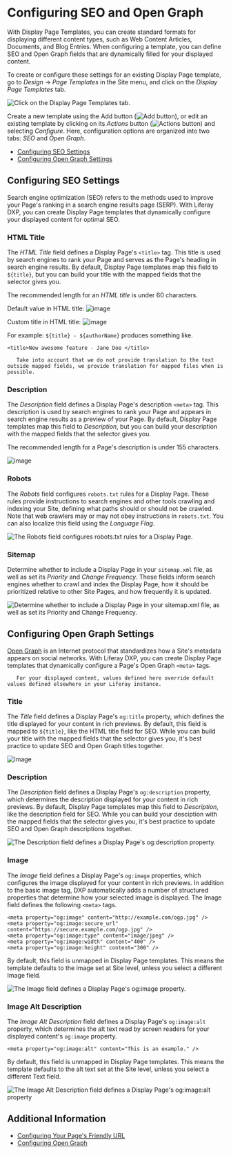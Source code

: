 # Configuring SEO and Open Graph

With Display Page Templates, you can create standard formats for displaying different content types, such as Web Content Articles, Documents, and Blog Entries. When configuring a template, you can define SEO and Open Graph fields that are dynamically filled for your displayed content.

To create or configure these settings for an existing Display Page template, go to *Design* &rarr; *Page Templates* in the Site menu, and click on the *Display Page Templates* tab.

![Click on the Display Page Templates tab.](./configuring-seo-and-open-graph/images/01.png)

Create a new template using the Add button (![Add button](../../../images/icon-add.png)), or edit an existing template by clicking on its *Actions* button (![Actions button](./../../../images/icon-actions.png)) and selecting *Configure*. Here, configuration options are organized into two tabs: *SEO* and *Open Graph*.

* [Configuring SEO Settings](#configuring-seo-settings)
* [Configuring Open Graph Settings](#configuring-open-graph-settings)

## Configuring SEO Settings

Search engine optimization (SEO) refers to the methods used to improve your Page's ranking in a search engine results page (SERP). With Liferay DXP, you can create Display Page templates that dynamically configure your displayed content for optimal SEO.

### HTML Title

The *HTML Title* field defines a Display Page's `<title>` tag. This title is used by search engines to rank your Page and serves as the Page's heading in search engine results. By default, Display Page templates map this field to `${title}`, but you can build your title with the mapped fields  that the selector gives you. 

The recommended length for an *HTML title* is under 60 characters.

Default value in HTML title:
![image](https://user-images.githubusercontent.com/67901/137364376-07ac46f4-fc32-466c-a400-5c498ed6424d.png)

Custom title in HTML title:
![image](https://user-images.githubusercontent.com/67901/137364659-2f22e395-5a6f-46f1-a847-e424706852b3.png)

For example: `${title} - ${authorName}` produces something like.

```
<title>New awesome feature - Jane Doe </title>
```

```note::
   Take into account that we do not provide translation to the text outside mapped fields, we provide translation for mapped files when is possible.
```


### Description

The *Description* field defines a Display Page's description `<meta>` tag. This description is used by search engines to rank your Page and appears in search engine results as a preview of your Page. By default, Display Page templates map this field to *Description*, but you can build your description with the mapped fields that the selector gives you.

The recommended length for a Page's description is under 155 characters.

![image](https://user-images.githubusercontent.com/67901/137366431-42c77f9b-f42b-4a2e-a34f-8e46a98f0dd5.png)


### Robots

The *Robots* field configures `robots.txt` rules for a Display Page. These rules provide instructions to search engines and other tools crawling and indexing your Site, defining what paths should or should not be crawled. Note that web crawlers may or may not obey instructions in `robots.txt`. You can also localize this field using the *Language Flag*.

![The Robots field configures robots.txt rules for a Display Page.](./configuring-seo-and-open-graph/images/04.png)

### Sitemap

Determine whether to include a Display Page in your `sitemap.xml` file, as well as set its *Priority* and *Change Frequency*. These fields inform search engines whether to crawl and index the Display Page, how it should be prioritized relative to other Site Pages, and how frequently it is updated.

![Determine whether to include a Display Page in your sitemap.xml file, as well as set its Priority and Change Frequency.](./configuring-seo-and-open-graph/images/05.png)

## Configuring Open Graph Settings

[Open Graph](https://ogp.me) is an Internet protocol that standardizes how a Site's metadata appears on social networks. With Liferay DXP, you can create Display Page templates that dynamically configure a Page's Open Graph `<meta>` tags.

```note::
   For your displayed content, values defined here override default values defined elsewhere in your Liferay instance.
```

### Title

The *Title* field defines a Display Page's `og:title` property, which defines the title displayed for your content in rich previews. By default, this field is mapped to `${title}`, like the HTML title field for SEO. While you can build your title with the mapped fields that the selector gives you, it's best practice to update SEO and Open Graph titles together.

![image](https://user-images.githubusercontent.com/67901/137367173-6041c671-509f-437a-a245-84d5cf5604e8.png)


### Description

The *Description* field defines a Display Page's `og:description` property, which determines the description displayed for your content in rich previews. By default, Display Page templates map this field to *Description*, like the description field for SEO. While you can build your desciption with the mapped fields that the selector gives you, it's best practice to update SEO and Open Graph descriptions together.

![The Description field defines a Display Page's og:description property.](./configuring-seo-and-open-graph/images/07.png)

### Image

The *Image* field defines a Display Page's `og:image` properties, which configures the image displayed for your content in rich previews. In addition to the basic image tag, DXP automatically adds a number of structured properties that determine how your selected image is displayed. The Image field defines the following `<meta>` tags.

```
<meta property="og:image" content="http://example.com/ogp.jpg" />
<meta property="og:image:secure_url" content="https://secure.example.com/ogp.jpg" />
<meta property="og:image:type" content="image/jpeg" />
<meta property="og:image:width" content="400" />
<meta property="og:image:height" content="300" />
```

By default, this field is unmapped in Display Page templates. This means the template defaults to the image set at Site level, unless you select a different Image field.

![The Image field defines a Display Page's og:image property.](./configuring-seo-and-open-graph/images/08.png)

### Image Alt Description

The *Image Alt Description* field defines a Display Page's `og:image:alt` property, which determines the alt text read by screen readers for your displayed content's `og:image` property.

```
<meta property="og:image:alt" content="This is an example." />
```

By default, this field is unmapped in Display Page templates. This means the template defaults to the alt text set at the Site level, unless you select a different Text field.

![The Image Alt Description field defines a Display Page's og:image:alt property](./configuring-seo-and-open-graph/images/09.png)

## Additional Information

- [Configuring Your Page's Friendly URL](../../creating-pages/page-settings/configuring-your-pages-friendly-url.md)
- [Configuring Open Graph](./../../site-settings/configuring-open-graph.md)
